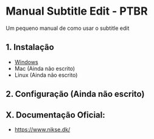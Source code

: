# Manual Subtitle Edit - PTBR
Um pequeno manual de como usar o subtitle edit

## 1. Instalação
  - [Windows](./instalacao/Windows/README.md)
  - Mac (Ainda não escrito)
  - Linux (Ainda não escrito)

## 2. Configuração (Ainda não escrito)

## X. Documentação Oficial:
  - https://www.nikse.dk/
